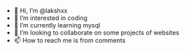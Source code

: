 - 👋 Hi, I’m @lakshxx
- 👀 I’m interested in coding
- 🌱 I’m currently learning mysql
- 💞️ I’m looking to collaborate on some projects of websites
- 📫 How to reach me is from comments


